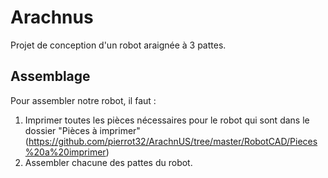 # Arachnus
Projet de conception d'un robot araignée à 3 pattes.

## Assemblage

Pour assembler notre robot, il faut :
1. Imprimer toutes les pièces nécessaires pour le robot qui sont dans le dossier "Pièces à imprimer" (https://github.com/pierrot32/ArachnUS/tree/master/RobotCAD/Pieces%20a%20imprimer)
2. Assembler chacune des pattes du robot.
